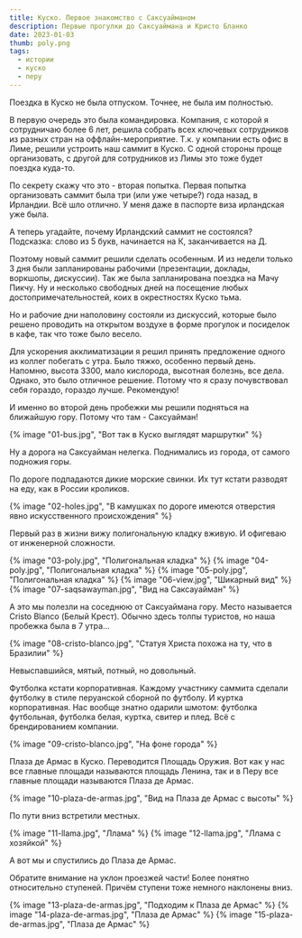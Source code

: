 ```yaml
---
title: Куско. Первое знакомство с Саксуайманом
description: Первые прогулки до Саксуаймана и Кристо Бланко
date: 2023-01-03
thumb: poly.png
tags:
  - истории
  - куско
  - перу
---
```


Поездка в Куско не была отпуском. Точнее, не была им полностью.

В первую очередь это была командировка. Компания, с которой я сотрудничаю более 6 лет, решила собрать всех ключевых сотрудников из разных стран на оффлайн-мероприятие. Т.к. у компании есть офис в Лиме, решили устроить наш саммит в Куско. С одной стороны проще организовать, с другой для сотрудников из Лимы это тоже будет поездка куда-то.

По секрету скажу что это - вторая попытка. Первая попытка организовать саммит была три (или уже четыре?) года назад, в Ирландии. Всё шло отлично. У меня даже в паспорте виза ирландская уже была.

А теперь угадайте, почему Ирландский саммит не состоялся? Подсказка: слово из 5 букв, начинается на К, заканчивается на Д.

Поэтому новый саммит решили сделать особенным. И из недели только 3 дня были запланированы рабочими (презентации, доклады, воркшопы, дискуссии). Так же была запланирована поездка на Мачу Пикчу. Ну и несколько свободных дней на посещение любых достопримечательностей, коих в окрестностях Куско тьма.

Но и рабочие дни наполовину состояли из дискуссий, которые было решено проводить на открытом воздухе в форме прогулок и посиделок в кафе, так что тоже было весело.

Для ускорения акклиматизации я решил принять предложение одного из коллег побегать с утра. Было тяжко, особенно первый день. Напомню, высота 3300, мало кислорода, высотная болезнь, все дела. Однако, это было отличное решение. Потому что я сразу почувствовал себя гораздо, гораздо лучше. Рекомендую!

И именно во второй день пробежки мы решили подняться на ближайшую гору. Потому что там - Саксуайман!

{% image "01-bus.jpg", "Вот так в Куско выглядят маршрутки" %}

Ну а дорога на Саксуайман нелегка. Поднимались из города, от самого подножия горы.

По дороге подпадаются дикие морские свинки. Их тут кстати разводят на еду, как в России кроликов.

{% image "02-holes.jpg", "В камушках по дороге имеются отверстия явно искусственного происхождения" %}

Первый раз в жизни вижу полигональную кладку вживую. И офигеваю от инженерной сложности.

{% image "03-poly.jpg", "Полигональная кладка" %}
{% image "04-poly.jpg", "Полигональная кладка" %}
{% image "05-poly.jpg", "Полигональная кладка" %}
{% image "06-view.jpg", "Шикарный вид" %}
{% image "07-saqsawayman.jpg", "Вид на Саксауайман" %}

А это мы полезли на соседнюю от Саксуаймана гору. Место называется Cristo Blanco (Белый Крест). Обычно здесь толпы туристов, но наша пробежка была в 7 утра...

{% image "08-cristo-blanco.jpg", "Статуя Христа похожа на ту, что в Бразилии" %}

Невыспавшийся, мятый, потный, но довольный.

Футболка кстати корпоративная. Каждому участнику саммита сделали футболку в стиле перуанской сборной по футболу. И куртка корпоративная. Нас вообще знатно одарили шмотом: футболка футбольная, футболка белая, куртка, свитер и плед. Всё с брендированием компании.

{% image "09-cristo-blanco.jpg", "На фоне города" %}

Плаза де Армас в Куско. Переводится Площадь Оружия. Вот как у нас все главные площади называются площадь Ленина, так и в Перу все главные площади называются Плаза де Армас.

{% image "10-plaza-de-armas.jpg", "Вид на Плаза де Армас с высоты" %}

По пути вниз встретили местных.

{% image "11-llama.jpg", "Ллама" %}
{% image "12-llama.jpg", "Ллама с хозяйкой" %}

А вот мы и спустились до Плаза де Армас.

Обратите внимание на уклон проезжей части! Более понятно относительно ступеней. Причём ступени тоже немного наклонены вниз.

{% image "13-plaza-de-armas.jpg", "Подходим к Плаза де Армас" %}
{% image "14-plaza-de-armas.jpg", "Плаза де Армас" %}
{% image "15-plaza-de-armas.jpg", "Плаза де Армас" %}

